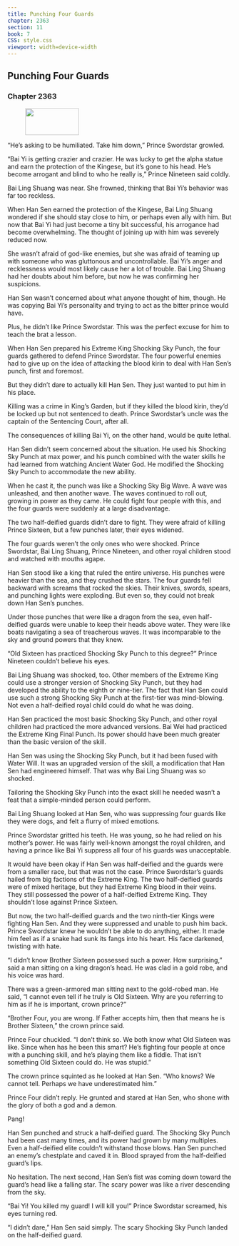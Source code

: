 ```yaml
---
title: Punching Four Guards
chapter: 2363
section: 11
book: 7
CSS: style.css
viewport: width=device-width
---
```


## Punching Four Guards

### Chapter 2363

<figure>
	<img src="../Images/gem.gif" alt="" id="gem" width="120" height="60" />
</figure>

“He’s asking to be humiliated. Take him down,” Prince Swordstar growled.

“Bai Yi is getting crazier and crazier. He was lucky to get the alpha statue and earn the protection of the Kingese, but it’s gone to his head. He’s become arrogant and blind to who he really is,” Prince Nineteen said coldly.

Bai Ling Shuang was near. She frowned, thinking that Bai Yi’s behavior was far too reckless.

When Han Sen earned the protection of the Kingese, Bai Ling Shuang wondered if she should stay close to him, or perhaps even ally with him. But now that Bai Yi had just become a tiny bit successful, his arrogance had become overwhelming. The thought of joining up with him was severely reduced now.

She wasn’t afraid of god-like enemies, but she was afraid of teaming up with someone who was gluttonous and uncontrollable. Bai Yi’s anger and recklessness would most likely cause her a lot of trouble. Bai Ling Shuang had her doubts about him before, but now he was confirming her suspicions.

Han Sen wasn’t concerned about what anyone thought of him, though. He was copying Bai Yi’s personality and trying to act as the bitter prince would have.

Plus, he didn’t like Prince Swordstar. This was the perfect excuse for him to teach the brat a lesson.

When Han Sen prepared his Extreme King Shocking Sky Punch, the four guards gathered to defend Prince Swordstar. The four powerful enemies had to give up on the idea of attacking the blood kirin to deal with Han Sen’s punch, first and foremost.

But they didn’t dare to actually kill Han Sen. They just wanted to put him in his place.

Killing was a crime in King’s Garden, but if they killed the blood kirin, they’d be locked up but not sentenced to death. Prince Swordstar’s uncle was the captain of the Sentencing Court, after all.

The consequences of killing Bai Yi, on the other hand, would be quite lethal.

Han Sen didn’t seem concerned about the situation. He used his Shocking Sky Punch at max power, and his punch combined with the water skills he had learned from watching Ancient Water God. He modified the Shocking Sky Punch to accommodate the new ability.

When he cast it, the punch was like a Shocking Sky Big Wave. A wave was unleashed, and then another wave. The waves continued to roll out, growing in power as they came. He could fight four people with this, and the four guards were suddenly at a large disadvantage.

The two half-deified guards didn’t dare to fight. They were afraid of killing Prince Sixteen, but a few punches later, their eyes widened.

The four guards weren’t the only ones who were shocked. Prince Swordstar, Bai Ling Shuang, Prince Nineteen, and other royal children stood and watched with mouths agape.

Han Sen stood like a king that ruled the entire universe. His punches were heavier than the sea, and they crushed the stars. The four guards fell backward with screams that rocked the skies. Their knives, swords, spears, and punching lights were exploding. But even so, they could not break down Han Sen’s punches.

Under those punches that were like a dragon from the sea, even half-deified guards were unable to keep their heads above water. They were like boats navigating a sea of treacherous waves. It was incomparable to the sky and ground powers that they knew.

“Old Sixteen has practiced Shocking Sky Punch to this degree?” Prince Nineteen couldn’t believe his eyes.

Bai Ling Shuang was shocked, too. Other members of the Extreme King could use a stronger version of Shocking Sky Punch, but they had developed the ability to the eighth or nine-tier. The fact that Han Sen could use such a strong Shocking Sky Punch at the first-tier was mind-blowing. Not even a half-deified royal child could do what he was doing.

Han Sen practiced the most basic Shocking Sky Punch, and other royal children had practiced the more advanced versions. Bai Wei had practiced the Extreme King Final Punch. Its power should have been much greater than the basic version of the skill.

Han Sen was using the Shocking Sky Punch, but it had been fused with Water Will. It was an upgraded version of the skill, a modification that Han Sen had engineered himself. That was why Bai Ling Shuang was so shocked.

Tailoring the Shocking Sky Punch into the exact skill he needed wasn’t a feat that a simple-minded person could perform.

Bai Ling Shuang looked at Han Sen, who was suppressing four guards like they were dogs, and felt a flurry of mixed emotions.

Prince Swordstar gritted his teeth. He was young, so he had relied on his mother’s power. He was fairly well-known amongst the royal children, and having a prince like Bai Yi suppress all four of his guards was unacceptable.

It would have been okay if Han Sen was half-deified and the guards were from a smaller race, but that was not the case. Prince Swordstar’s guards hailed from big factions of the Extreme King. The two half-deified guards were of mixed heritage, but they had Extreme King blood in their veins. They still possessed the power of a half-deified Extreme King. They shouldn’t lose against Prince Sixteen.

But now, the two half-deified guards and the two ninth-tier Kings were fighting Han Sen. And they were suppressed and unable to push him back. Prince Swordstar knew he wouldn’t be able to do anything, either. It made him feel as if a snake had sunk its fangs into his heart. His face darkened, twisting with hate.

“I didn’t know Brother Sixteen possessed such a power. How surprising,” said a man sitting on a king dragon’s head. He was clad in a gold robe, and his voice was hard.

There was a green-armored man sitting next to the gold-robed man. He said, “I cannot even tell if he truly is Old Sixteen. Why are you referring to him as if he is important, crown prince?”

“Brother Four, you are wrong. If Father accepts him, then that means he is Brother Sixteen,” the crown prince said.

Prince Four chuckled. “I don’t think so. We both know what Old Sixteen was like. Since when has he been this smart? He’s fighting four people at once with a punching skill, and he’s playing them like a fiddle. That isn’t something Old Sixteen could do. He was stupid.”

The crown prince squinted as he looked at Han Sen. “Who knows? We cannot tell. Perhaps we have underestimated him.”

Prince Four didn’t reply. He grunted and stared at Han Sen, who shone with the glory of both a god and a demon.

Pang!

Han Sen punched and struck a half-deified guard. The Shocking Sky Punch had been cast many times, and its power had grown by many multiples. Even a half-deified elite couldn’t withstand those blows. Han Sen punched an enemy’s chestplate and caved it in. Blood sprayed from the half-deified guard’s lips.

No hesitation. The next second, Han Sen’s fist was coming down toward the guard’s head like a falling star. The scary power was like a river descending from the sky.

“Bai Yi! You killed my guard! I will kill you!” Prince Swordstar screamed, his eyes turning red.

“I didn’t dare,” Han Sen said simply. The scary Shocking Sky Punch landed on the half-deified guard.